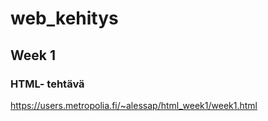 # web_kehitys

## Week 1

### HTML- tehtävä
https://users.metropolia.fi/~alessap/html_week1/week1.html
